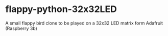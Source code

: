 # flappy-python-32x32LED
A small flappy bird clone to be played on a 32x32 LED matrix form Adafruit (Raspberry 3b)
